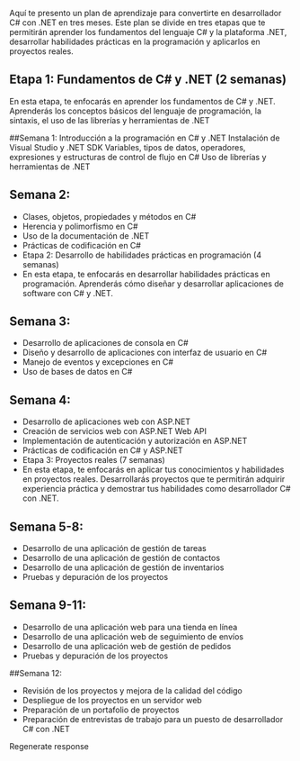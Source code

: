 Aquí te presento un plan de aprendizaje para convertirte en desarrollador C# con .NET en tres meses. Este plan se divide en tres etapas que te permitirán aprender los fundamentos del lenguaje C# y la plataforma .NET, desarrollar habilidades prácticas en la programación y aplicarlos en proyectos reales.


## Etapa 1: Fundamentos de C# y .NET (2 semanas)
En esta etapa, te enfocarás en aprender los fundamentos de C# y .NET. Aprenderás los conceptos básicos del lenguaje de programación, la sintaxis, el uso de las librerías y herramientas de .NET

##Semana 1:
Introducción a la programación en C# y .NET
Instalación de Visual Studio y .NET SDK
Variables, tipos de datos, operadores, expresiones y estructuras de control de flujo en C#
Uso de librerías y herramientas de .NET

## Semana 2:
* Clases, objetos, propiedades y métodos en C#
* Herencia y polimorfismo en C#
* Uso de la documentación de .NET
* Prácticas de codificación en C#
* Etapa 2: Desarrollo de habilidades prácticas en programación (4 semanas)
* En esta etapa, te enfocarás en desarrollar habilidades prácticas en programación. Aprenderás cómo diseñar y desarrollar aplicaciones de software con C# y .NET.

## Semana 3:
* Desarrollo de aplicaciones de consola en C#
* Diseño y desarrollo de aplicaciones con interfaz de usuario en C#
* Manejo de eventos y excepciones en C#
* Uso de bases de datos en C#

## Semana 4:
* Desarrollo de aplicaciones web con ASP.NET
* Creación de servicios web con ASP.NET Web API
* Implementación de autenticación y autorización en ASP.NET
* Prácticas de codificación en C# y ASP.NET
* Etapa 3: Proyectos reales (7 semanas)
* En esta etapa, te enfocarás en aplicar tus conocimientos y habilidades en proyectos reales. Desarrollarás proyectos que te permitirán adquirir experiencia práctica y demostrar tus habilidades como desarrollador C# con .NET.

## Semana 5-8:
* Desarrollo de una aplicación de gestión de tareas
* Desarrollo de una aplicación de gestión de contactos
* Desarrollo de una aplicación de gestión de inventarios
* Pruebas y depuración de los proyectos

## Semana 9-11:
* Desarrollo de una aplicación web para una tienda en línea
* Desarrollo de una aplicación web de seguimiento de envíos
* Desarrollo de una aplicación web de gestión de pedidos
* Pruebas y depuración de los proyectos

##Semana 12:
* Revisión de los proyectos y mejora de la calidad del código
* Despliegue de los proyectos en un servidor web
* Preparación de un portafolio de proyectos
* Preparación de entrevistas de trabajo para un puesto de desarrollador C# con .NET





Regenerate response
